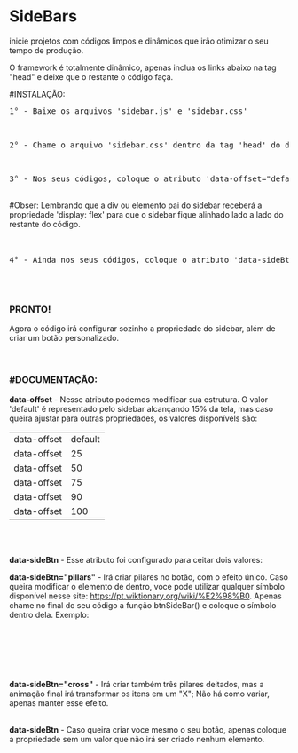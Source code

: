 # SideBars
inicie projetos com códigos limpos e dinâmicos que irão otimizar o seu tempo de produção.

O framework é totalmente dinâmico, apenas inclua os links abaixo na tag "head" e deixe que o restante o código faça. 


#INSTALAÇÃO: 
<pre>1° - Baixe os arquivos 'sidebar.js' e 'sidebar.css'</pre> <br>

<pre>2° - Chame o arquivo 'sidebar.css' dentro da tag 'head' do documento HTML. Depois chame o arquivo 'sidebar.js' no final da tag 'body'</pre><br>

<pre>3° - Nos seus códigos, coloque o atributo 'data-offset="default"' na ultima div do seu sidebar(escopo global)</pre>
<br>
#Obser: Lembrando que a div ou elemento pai do sidebar receberá a propriedade 'display: flex' para que o sidebar fique alinhado lado a lado do restante do código.<br><br><br>

<pre>4° - Ainda nos seus códigos, coloque o atributo 'data-sideBtn="pillars"' no seu button responsável pela ativação do sidebar</pre><br> <br>

<strong><h3>PRONTO!</h3></strong> 

Agora o código irá configurar sozinho a propriedade do sidebar, além de criar um botão personalizado. 
<br><br><br>

<strong><h3>#DOCUMENTAÇÃO:</h3></strong> 

<strong>data-offset</strong> - Nesse atributo podemos modificar sua estrutura. O valor 'default' é  representado pelo sidebar alcançando 15% da tela, mas caso queira ajustar para outras propriedades, os valores disponívels são:

<table>
  <tbody>
    <tr>
      <td>data-offset</td><td>default</td>
    </tr>
    <tr>
       <td>data-offset</td><td>25</td>
    </tr>
    <tr>
       <td>data-offset</td><td>50</td>
    </tr>
    <tr>
       <td>data-offset</td><td>75</td>
    </tr>
    <tr>
       <td>data-offset</td><td>90</td>
    </tr>
    <tr>
       <td>data-offset</td><td>100</td>
    </tr>
  </tbody>
</table>

<br> <br>




<strong>data-sideBtn</strong> - Esse atributo foi configurado para ceitar dois valores:

<strong>data-sideBtn="pillars"</strong> - Irá criar pilares no botão, com o efeito único. Caso queira modificar o elemento de dentro, voce pode utilizar qualquer símbolo disponível nesse site: https://pt.wiktionary.org/wiki/%E2%98%B0. Apenas chame no final do seu código a função btnSideBar() e coloque o símbolo dentro dela. Exemplo: 

<pre>
<script> 
  btnSideBar('♅');
</script>
</pre>
<br> <br>

<strong>data-sideBtn="cross"</strong> - Irá criar também três pilares deitados, mas a animação final irá transformar os itens em um "X"; Não há como variar, apenas manter esse efeito.
<br> <br>

<strong>data-sideBtn</strong> - Caso queira criar voce mesmo o seu botão, apenas coloque a propriedade sem um valor que não irá ser criado nenhum elemento. 







